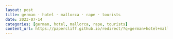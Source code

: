 ```yaml
---
layout: post
title: german · hotel · mallorca · rape · tourists
date: 2023-07-14
categories: [german, hotel, mallorca, rape, tourists]
content_url: https://papercliff.github.io/redirect/?q=german+hotel+mallorca+rape+tourists&tbs=cdr:1,cd_min:7/13/2023,cd_max:7/15/2023
---
```

